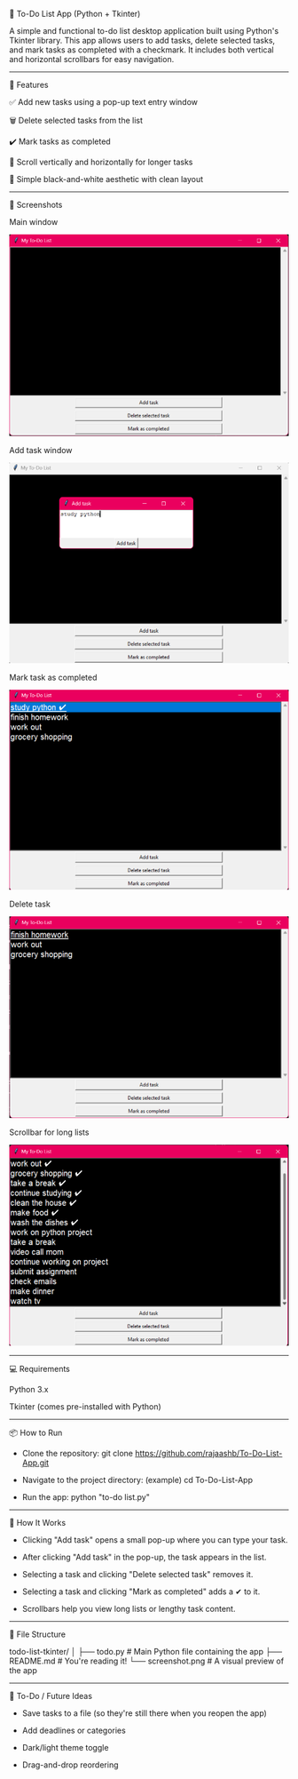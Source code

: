 📝 To-Do List App (Python + Tkinter)

A simple and functional to-do list desktop application built using Python's Tkinter library. This app allows users to add tasks, delete selected tasks, and mark tasks as completed with a checkmark. It includes both vertical and horizontal scrollbars for easy navigation.


---------


🚀 Features

✅ Add new tasks using a pop-up text entry window

🗑️ Delete selected tasks from the list

✔️ Mark tasks as completed

🧭 Scroll vertically and horizontally for longer tasks

🖤 Simple black-and-white aesthetic with clean layout


---------


📸 Screenshots

Main window

![Screenshot](screenshots/main-window.png)

Add task window

![Screenshot](screenshots/add-task.png)

Mark task as completed

![Screenshot](screenshots/mark-task.png)

Delete task

![Screenshot](screenshots/delete-task.png)

Scrollbar for long lists

![Screenshot](screenshots/scrollbar.png)



---------



💻 Requirements

Python 3.x

Tkinter (comes pre-installed with Python)


---------


📦 How to Run

- Clone the repository: git clone https://github.com/rajaashb/To-Do-List-App.git

- Navigate to the project directory: (example) cd To-Do-List-App

- Run the app: python "to-do list.py"


---------


🧠 How It Works

- Clicking "Add task" opens a small pop-up where you can type your task.

- After clicking "Add task" in the pop-up, the task appears in the list.

- Selecting a task and clicking "Delete selected task" removes it.

- Selecting a task and clicking "Mark as completed" adds a ✔ to it.

- Scrollbars help you view long lists or lengthy task content.


---------


📁 File Structure

todo-list-tkinter/
│
├── todo.py          # Main Python file containing the app
├── README.md        # You're reading it!
└── screenshot.png   # A visual preview of the app


---------


📌 To-Do / Future Ideas

- Save tasks to a file (so they're still there when you reopen the app)

- Add deadlines or categories

- Dark/light theme toggle

- Drag-and-drop reordering
